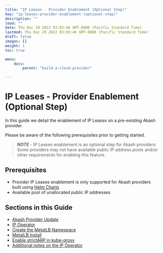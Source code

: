 ```yaml
---
title: "IP Leases - Provider Enablement (Optional Step)"
key: "ip-leases-provider-enablement-(optional-step)"
description: ""
lead: ""
date: Thu Dec 29 2022 03:03:46 GMT-0800 (Pacific Standard Time)
lastmod: Thu Dec 29 2022 03:03:46 GMT-0800 (Pacific Standard Time)
draft: false
images: []
weight: 1
toc: true

menu:
    docs:
        parent: "build-a-cloud-provider"

---
```

IP Leases - Provider Enablement (Optional Step)
===============================================

In this guide we detail the enablement of IP Leases on a pre-existing Akash provider.

Please be aware of the following prerequisites prior to getting started.

> _**NOTE**_ - IP Leases enablement is an optional step for Akash providers. Some providers may not have available public IP address pools and/or other requirements for enabling this feature.

Prerequisites
-------------

*   Provider IP Leases enablement is only supported for Akash providers built using [Helm Charts](../../../../providers/build-a-cloud-provider/akash-cloud-provider-build-with-helm-charts/)
*   Available pool of unallocated public IP addresses

Sections in this Guide
----------------------

*   [Akash Provider Update](akash-provider-update.md)
*   [IP Operator](ip-operator.md)
*   [Create the MetalLB Namespace](create-the-metallb-namespace.md)
*   [MetalLB Install](metallb-install.md)
*   [Enable strictARP in kube-proxy](enable-strictarp-in-kube-proxy.md)
*   [Additional notes on the IP Operator](additional-notes-on-the-ip-operator.md)